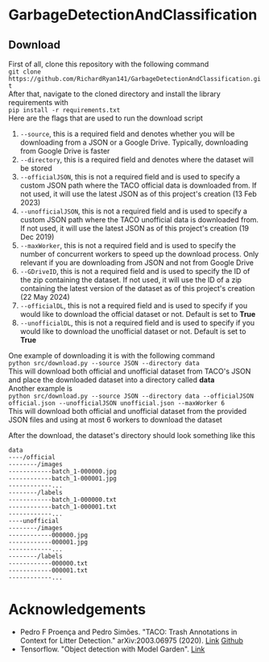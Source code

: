# GarbageDetectionAndClassification
## Download
First of all, clone this repository with the following command  
```git clone https://github.com/RichardRyan141/GarbageDetectionAndClassification.git```  
After that, navigate to the cloned directory and install the library requirements with  
```pip install -r requirements.txt```  
Here are the flags that are used to run the download script 
1) `--source`, this is a required field and denotes whether you will be downloading from a JSON or a Google Drive. Typically, downloading from Google Drive is faster
2) `--directory`, this is a required field and denotes where the dataset will be stored
3) `--officialJSON`, this is not a required field and is used to specify a custom JSON path where the TACO official data is downloaded from. If not used, it will use the latest JSON as of this project's creation (13 Feb 2023)
4)  `--unofficialJSON`, this is not a required field and is used to specify a custom JSON path where the TACO unofficial data is downloaded from. If not used, it will use the latest JSON as of this project's creation (19 Dec 2019)
5)  `--maxWorker`, this is not a required field and is used to specify the number of concurrent workers to speed up the download process. Only relevant if you are downloading from JSON and not from Google Drive
6)  `--GDriveID`, this is not a required field and is used to specify the ID of the zip containing the dataset. If not used, it will use the ID of a zip containing the latest version of the dataset as of this project's creation (22 May 2024)
7)  `--officialDL`, this is not a required field and is used to specify if you would like to download the official dataset or not. Default is set to **True**
8)  `--unofficialDL`, this is not a required field and is used to specify if you would like to download the unofficial dataset or not. Default is set to **True**

One example of downloading it is with the following command  
```python src/download.py --source JSON --directory data```  
This will download both official and unofficial dataset from TACO's JSON and place the downloaded dataset into a directory called **data**  
Another example is  
```python src/download.py --source JSON --directory data --officialJSON official.json --unofficialJSON unofficial.json --maxWorker 6```  
This will download both official and unofficial dataset from the provided JSON files and using at most 6 workers to download the dataset  

After the download, the dataset's directory should look something like this
```
data
----/official
--------/images
------------batch_1-000000.jpg
------------batch_1-000001.jpg
------------...
--------/labels
------------batch_1-000000.txt
------------batch_1-000001.txt
------------...
----unofficial
--------/images
------------000000.jpg
------------000001.jpg
------------...
--------/labels
------------000000.txt
------------000001.txt
------------...
```

# Acknowledgements
- Pedro F Proença and Pedro Simões. "TACO: Trash Annotations in Context for Litter Detection." arXiv:2003.06975 (2020). [Link](https://arxiv.org/abs/2003.06975) [Github](https://github.com/pedropro/TACO)
- Tensorflow. "Object detection with Model Garden". [Link](https://www.tensorflow.org/tfmodels/vision/object_detection)

